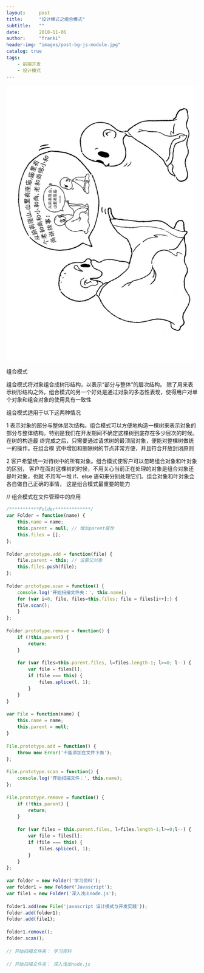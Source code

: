 ```yaml
---
layout:     post
title:      "设计模式之组合模式"
subtitle:   ""
date:       2018-11-06
author:     "franki"
header-img: "images/post-bg-js-module.jpg"
catalog: true
tags:
    - 前端开发
    - 设计模式
---
```


![composite](/images/posts/patterns/composite.png)

组合模式

组合模式将对象组合成树形结构，以表示“部分与整体”的层次结构。 除了用来表示树形结构之外，组合模式的另一个好处是通过对象的多态性表现，使得用户对单个对象和组合对象的使用具有一致性

组合模式适用于以下这两种情况  

1 表示对象的部分与整体层次结构。组合模式可以方便地构造一棵树来表示对象的部分与整体结构。特别是我们在开发期间不确定这棵树到底存在多少层次的时候。在树的构造最 终完成之后，只需要通过请求树的最顶层对象，便能对整棵树做统一的操作。在组合模 式中增加和删除树的节点非常方便，并且符合开放封闭原则  

2 客户希望统一对待树中的所有对象。组合模式使客户可以忽略组合对象和叶对象的区别， 客户在面对这棵树的时候，不用关心当前正在处理的对象是组合对象还是叶对象，也就 不用写一堆 if、else 语句来分别处理它们。组合对象和叶对象会各自做自己正确的事情， 这是组合模式最重要的能力

// 组合模式在文件管理中的应用

```js
/***********Folder*************/
var Folder = function(name) {
    this.name = name;
    this.parent = null; // 增加parent属性
    this.files = [];
};

Folder.prototype.add = function(file) {
    file.parent = this; // 设置父对象
    this.files.push(file);
};

Folder.prototype.scan = function() {
    console.log('开始扫描文件夹：', this.name);
    for (var i=0, file, files=this.files; file = files[i++];) {
    file.scan();
    }
};

Folder.prototype.remove = function() {
    if (!this.parent) {
        return;
    }

    for (var files=this.parent.files, l=files.length-1; l>=0; l--) {
        var file = files[l];
        if (file === this) {
            files.splice(l, 1);
        }
    }
}

var File = function(name) {
    this.name = name;
    this.parent = null;
}

File.prototype.add = function() {
    throw new Error('不能添加在文件下面');
};

File.prototype.scan = function() {
    console.log('开始扫描文件：', this.name);
};

File.prototype.remove = function() {
    if (!this.parent) {
        return;
    }

    for (var files = this.parent.files, l=files.length-1;l>=0;l--) {
        var file = files[l];
        if (file === this) {
            files.splice(l, 1);
        }
    }
};

var folder = new Folder('学习资料');
var folder1 = new Folder('Javascript');
var file1 = new Folder('深入浅出node.js');

folder1.add(new File('javascript 设计模式与开发实践'));
folder.add(folder1);
folder.add(file1);

folder1.remove();
folder.scan();

// 开始扫描文件夹： 学习资料

// 开始扫描文件夹： 深入浅出node.js
```
